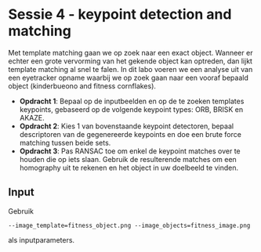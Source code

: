  
# Sessie 4 - keypoint detection and matching

Met template matching gaan we op zoek naar een exact object. Wanneer er echter een grote vervorming van het gekende object kan optreden, dan lijkt template matching al snel te falen. In dit labo voeren we een analyse uit van een eyetracker opname waarbij we op zoek gaan naar een vooraf bepaald object (kinderbueono and fitness cornflakes).

* **Opdracht 1**: Bepaal op de inputbeelden en op de te zoeken templates keypoints, gebaseerd op de volgende keypoint types: ORB, BRISK en AKAZE.
* **Opdracht 2**: Kies 1 van bovenstaande keypoint detectoren, bepaal descriptoren van de gegenereerde keypoints en doe een brute force matching tussen beide sets.
* **Opdracht 3**: Pas RANSAC toe om enkel de keypoint matches over te houden die op iets slaan. Gebruik de resulterende matches om een homography uit te rekenen en het object in uw doelbeeld te vinden.


## Input

Gebruik 

```
--image_template=fitness_object.png --image_objects=fitness_image.png
```

als inputparameters.
